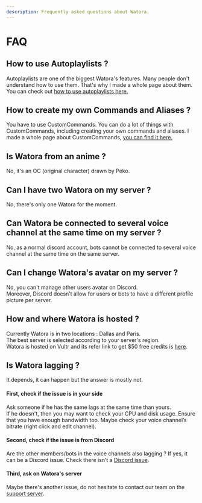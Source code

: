 ```yaml
---
description: Frequently asked questions about Watora.
---
```


# FAQ

## How to use Autoplaylists ?

Autoplaylists are one of the biggest Watora's features. Many people don't understand how to use them. That's why I made a whole page about them. You can check out [how to use autoplaylists here.](features/autoplaylists.md)

## How to create my own Commands and Aliases ?

You have to use CustomCommands. You can do a lot of things with CustomCommands, including creating your own commands and aliases. I made a whole page about CustomCommands, [you can find it here.](features/custom-commands.md)

## Is Watora from an anime ?

No, it's an OC \(original character\) drawn by Peko. 

## Can I have two Watora on my server ?

No, there's only one Watora for the moment.

## Can Watora be connected to several voice channel at the same time on my server ?

No, as a normal discord account, bots cannot be connected to several voice channel at the same time on the same server.

## Can I change Watora's avatar on my server ?

No, you can't manage other users avatar on Discord.  
Moreover, Discord doesn’t allow for users or bots to have a different profile picture per server.

## How and where Watora is hosted ?

Currently Watora is in two locations : Dallas and Paris.   
The best server is selected according to your server's region.  
Watora is hosted on Vultr and its refer link to get $50 free credits is [here](https://www.vultr.com/?ref=7945986-4F).

## Is Watora lagging ?

It depends, it can happen but the answer is mostly not.

#### First, check if the issue is in your side

Ask someone if he has the same lags at the same time than yours.  
If he doesn't, then you may want to check your CPU and disk usage. Ensure that you have enough bandwidth too. Maybe check your voice channel’s bitrate \(right click and edit channel\). 

#### Second, check if the issue is from Discord

Are the other members/bots in the voice channels also lagging ? If yes, it can be a Discord issue. Check there isn’t a [Discord issue](https://status.discordapp.com/).

#### Third, ask on Watora's server

Maybe there's another issue, do not hesitate to contact our team on the [support server](https://discord.gg/ArJgTpM).

#### 

